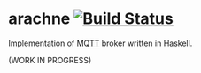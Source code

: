# arachne [![Build Status](https://travis-ci.org/rasendubi/arachne.svg?branch=master)](https://travis-ci.org/rasendubi/arachne)

Implementation of [MQTT](http://mqtt.org/) broker written in Haskell.

(WORK IN PROGRESS)
